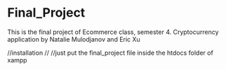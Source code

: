 # Final_Project
This is the final project of Ecommerce class, semester 4. Cryptocurrency application by Natalie Mulodjanov and Eric Xu

//installation
//
//just put the final_project file inside the htdocs folder of xampp
